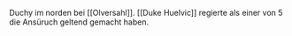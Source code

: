 Duchy im norden bei [[Olversahl]]. [[Duke Huelvic]] regierte als einer von 5 die Ansüruch geltend gemacht haben.